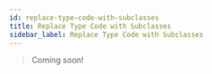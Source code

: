 ```yaml
---
id: replace-type-code-with-subclasses
title: Replace Type Code with Subclasses
sidebar_label: Replace Type Code with Subclasses
---
```


> Coming soon!
